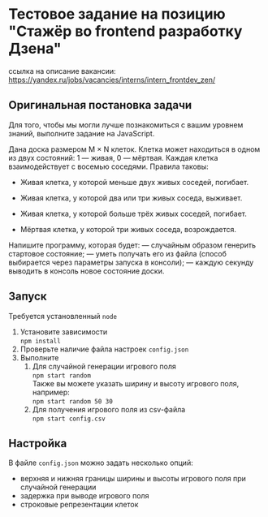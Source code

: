 # Тестовое задание на позицию "Стажёр во frontend разработку Дзена"

ссылка на описание вакансии: https://yandex.ru/jobs/vacancies/interns/intern_frontdev_zen/



## Оригинальная постановка задачи

	
Для того, чтобы мы могли лучше познакомиться с вашим уровнем знаний, выполните задание на JavaScript.

Дана доска размером M × N клеток. Клетка может находиться в одном из двух состояний: 1 — живая, 0 — мёртвая. Каждая клетка взаимодействует с восемью соседями. Правила таковы:

- Живая клетка, у которой меньше двух живых соседей, погибает.

- Живая клетка, у которой два или три живых соседа, выживает.

- Живая клетка, у которой больше трёх живых соседей, погибает.

- Мёртвая клетка, у которой три живых соседа, возрождается.

Напишите программу, которая будет:
— случайным образом генерить стартовое состояние;
— уметь получать его из файла (способ выбирается через параметры запуска в консоли);
— каждую секунду выводить в консоль новое состояние доски.

## Запуск

Требуется установленный `node`  

1. Установите зависимости  
    `npm install`
2. Проверьте наличие файла настроек `config.json`
3. Выполните
    1. Для случайной генерации игрового поля  
    `npm start random`  
    Также вы можете указать ширину и высоту игрового поля, например:  
    `npm start random 50 30`
    2. Для получения игрового поля из csv-файла  
    `npm start config.csv`

## Настройка

В файле `config.json` можно задать несколько опций:
- верхняя и нижняя границы ширины и высоты игрового поля при случайной генерации
- задержка при выводе игрового поля
- строковые репрезентации клеток

